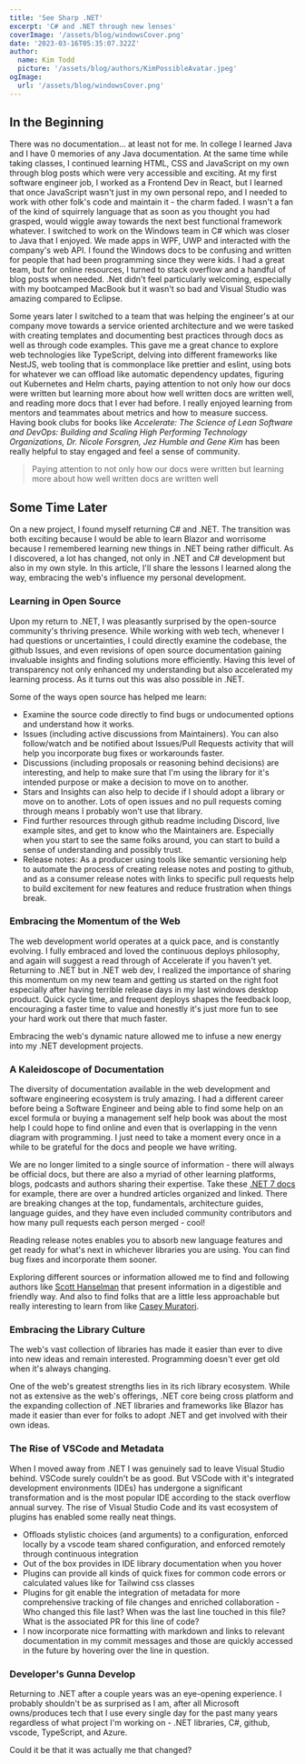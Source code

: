 ```yaml
---
title: 'See Sharp .NET'
excerpt: 'C# and .NET through new lenses'
coverImage: '/assets/blog/windowsCover.png'
date: '2023-03-16T05:35:07.322Z'
author:
  name: Kim Todd
  picture: '/assets/blog/authors/KimPossibleAvatar.jpeg'
ogImage:
  url: '/assets/blog/windowsCover.png'
---
```


## In the Beginning

There was no documentation... at least not for me. In college I learned Java and I have 0 memories of any Java documentation. At the same time while taking classes, I continued learning HTML, CSS and JavaScript on my own through blog posts which were very accessible and exciting. At my first software engineer job, I worked as a Frontend Dev in React, but I learned that once JavaScript wasn't just in my own personal repo, and I needed to work with other folk's code and maintain it - the charm faded. I wasn't a fan of the kind of squirrely language that as soon as you thought you had grasped, would wiggle away towards the next best functional framework whatever. I switched to work on the Windows team in C# which was closer to Java that I enjoyed. We made apps in WPF, UWP and interacted with the company's web API. I found the Windows docs to be confusing and written for people that had been programming since they were kids. I had a great team, but for online resources, I turned to stack overflow and a handful of blog posts when needed. .Net didn't feel particularly welcoming, especially with my bootcamped MacBook but it wasn't so bad and Visual Studio was amazing compared to Eclipse.

Some years later I switched to a team that was helping the engineer's at our company move towards a service oriented architecture and we were tasked with creating templates and documenting best practices through docs as well as through code examples. This gave me a great chance to explore web technologies like TypeScript, delving into different frameworks like NestJS, web tooling that is commonplace like prettier and eslint, using bots for whatever we can offload like automatic dependency updates, figuring out Kubernetes and Helm charts, paying attention to not only how our docs were written but learning more about how well written docs are written well, and reading more docs that I ever had before. I really enjoyed learning from mentors and teammates about metrics and how to measure success. Having book clubs for books like _Accelerate: The Science of Lean Software and DevOps: Building and Scaling High Performing Technology Organizations, Dr. Nicole Forsgren, Jez Humble and Gene Kim_ has been really helpful to stay engaged and feel a sense of community.

> Paying attention to not only how our docs were written but learning more about how well written docs are written well

## Some Time Later

On a new project, I found myself returning C# and .NET. The transition was both exciting because I would be able to learn Blazor and worrisome because I remembered learning new things in .NET being rather difficult. As I discovered, a lot has changed, not only in .NET and C# development but also in my own style. In this article, I'll share the lessons I learned along the way, embracing the web's influence my personal development.

### Learning in Open Source

Upon my return to .NET, I was pleasantly surprised by the open-source community's thriving presence. While working with web tech, whenever I had questions or uncertainties, I could directly examine the codebase, the github Issues, and even revisions of open source documentation gaining invaluable insights and finding solutions more efficiently. Having this level of transparency not only enhanced my understanding but also accelerated my learning process. As it turns out this was also possible in .NET.

Some of the ways open source has helped me learn:

- Examine the source code directly to find bugs or undocumented options and understand how it works.
- Issues (including active discussions from Maintainers). You can also follow/watch and be notified about Issues/Pull Requests activity that will help you incorporate bug fixes or workarounds faster.
- Discussions (including proposals or reasoning behind decisions) are interesting, and help to make sure that I'm using the library for it's intended purpose or make a decision to move on to another.
- Stars and Insights can also help to decide if I should adopt a library or move on to another. Lots of open issues and no pull requests coming through means I probably won't use that library.
- Find further resources through github readme including Discord, live example sites, and get to know who the Maintainers are. Especially when you start to see the same folks around, you can start to build a sense of understanding and possibly trust.
- Release notes: As a producer using tools like semantic versioning help to automate the process of creating release notes and posting to github, and as a consumer release notes with links to specific pull requests help to build excitement for new features and reduce frustration when things break.

### Embracing the Momentum of the Web

The web development world operates at a quick pace, and is constantly evolving. I fully embraced and loved the continuous deploys philosophy, and again will suggest a read through of Accelerate if you haven't yet. Returning to .NET but in .NET web dev, I realized the importance of sharing this momentum on my new team and getting us started on the right foot especially after having terrible release days in my last windows desktop product. Quick cycle time, and frequent deploys shapes the feedback loop, encouraging a faster time to value and honestly it's just more fun to see your hard work out there that much faster.

Embracing the web's dynamic nature allowed me to infuse a new energy into my .NET development projects.

### A Kaleidoscope of Documentation

The diversity of documentation available in the web development and software engineering ecosystem is truly amazing. I had a different career before being a Software Engineer and being able to find some help on an excel formula or buying a management self help book was about the most help I could hope to find online and even that is overlapping in the venn diagram with programming. I just need to take a moment every once in a while to be grateful for the docs and people we have writing.

We are no longer limited to a single source of information - there will always be official docs, but there are also a myriad of other learning platforms, blogs, podcasts and authors sharing their expertise. Take these [.NET 7 docs](https://learn.microsoft.com/en-us/dotnet/whats-new/dotnet-7-docs) for example, there are over a hundred articles organized and linked. There are breaking changes at the top, fundamentals, architecture guides, language guides, and they have even included community contributors and how many pull requests each person merged - cool!

Reading release notes enables you to absorb new language features and get ready for what's next in whichever libraries you are using. You can find bug fixes and incorporate them sooner.

Exploring different sources or information allowed me to find and following authors like [Scott Hanselman](https://www.hanselman.com/) that present information in a digestible and friendly way. And also to find folks that are a little less approachable but really interesting to learn from like [Casey Muratori](https://www.youtube.com/watch?v=99dKzubvpKE&t).

### Embracing the Library Culture

The web's vast collection of libraries has made it easier than ever to dive into new ideas and remain interested. Programming doesn't ever get old when it's always changing.

One of the web's greatest strengths lies in its rich library ecosystem. While not as extensive as the web's offerings, .NET core being cross platform and the expanding collection of .NET libraries and frameworks like Blazor has made it easier than ever for folks to adopt .NET and get involved with their own ideas.

### The Rise of VSCode and Metadata

When I moved away from .NET I was genuinely sad to leave Visual Studio behind. VSCode surely couldn't be as good. But VSCode with it's integrated development environments (IDEs) has undergone a significant transformation and is the most popular IDE according to the stack overflow annual survey. The rise of Visual Studio Code and its vast ecosystem of plugins has enabled some really neat things.

- Offloads stylistic choices (and arguments) to a configuration, enforced locally by a vscode team shared configuration, and enforced remotely through continuous integration
- Out of the box provides in IDE library documentation when you hover
- Plugins can provide all kinds of quick fixes for common code errors or calculated values like for Tailwind css classes
- Plugins for git enable the integration of metadata for more comprehensive tracking of file changes and enriched collaboration - Who changed this file last? When was the last line touched in this file? What is the associated PR for this line of code?
- I now incorporate nice formatting with markdown and links to relevant documentation in my commit messages and those are quickly accessed in the future by hovering over the line in question.

### Developer's Gunna Develop

Returning to .NET after a couple years was an eye-opening experience. I probably shouldn't be as surprised as I am, after all Microsoft owns/produces tech that I use every single day for the past many years regardless of what project I'm working on - .NET libraries, C#, github, vscode, TypeScript, and Azure.

Could it be that it was actually me that changed?
